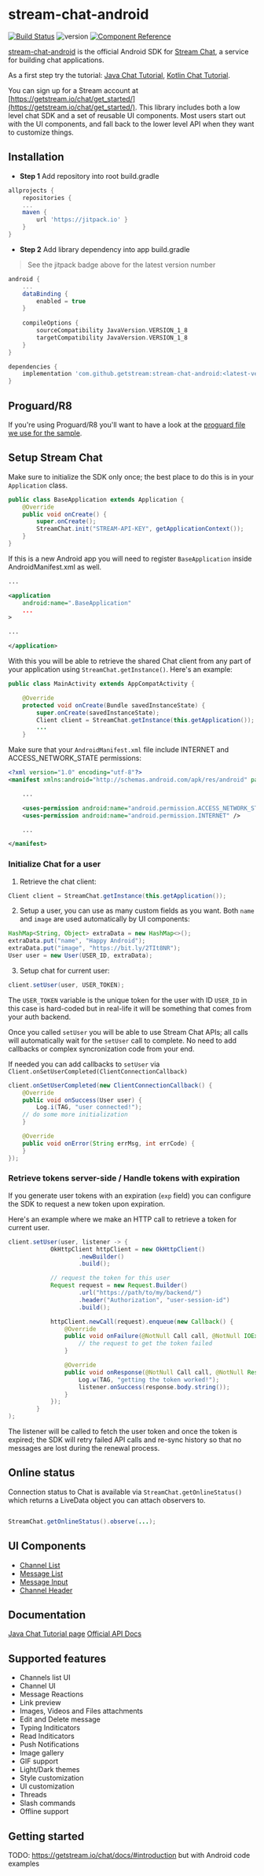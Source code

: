 # stream-chat-android

[![Build Status](https://travis-ci.com/GetStream/stream-chat-android.svg?branch=master)](https://travis-ci.com/GetStream/stream-chat-android) ![version](https://jitpack.io/v/GetStream/stream-chat-android.svg) [![Component Reference](https://img.shields.io/badge/docs-component%20reference-blue.svg)](https://getstream.github.io/stream-chat-android/)

[stream-chat-android](https://github.com/GetStream/stream-chat-android) is the official Android SDK for [Stream Chat](https://getstream.io/chat), a service for building chat applications.

As a first step try the tutorial: [Java Chat Tutorial](https://getstream.io/tutorials/android-chat/#java), [Kotlin Chat Tutorial](https://getstream.io/tutorials/android-chat/#kotlin).

You can sign up for a Stream account at [https://getstream.io/chat/get_started/](https://getstream.io/chat/get_started/).
This library includes both a low level chat SDK and a set of reusable UI components.
Most users start out with the UI components, and fall back to the lower level API when they want to customize things.

## Installation

- **Step 1** Add repository into root build.gradle

~~~gradle
allprojects {
    repositories {
    ...
    maven {
        url 'https://jitpack.io' }
    }
}
~~~

- **Step 2** Add library dependency into app build.gradle

> See the jitpack badge above for the latest version number

~~~gradle
android {
    ...
    dataBinding {
        enabled = true
    }
	
    compileOptions {
        sourceCompatibility JavaVersion.VERSION_1_8
        targetCompatibility JavaVersion.VERSION_1_8
    }
}

dependencies {
    implementation 'com.github.getstream:stream-chat-android:<latest-version>'
}
~~~

## Proguard/R8

If you're using Proguard/R8 you'll want to have a look at the [proguard file we use for the sample](https://github.com/GetStream/stream-chat-android/blob/master/sample/proguard-rules.pro).

## Setup Stream Chat

Make sure to initialize the SDK only once; the best place to do this is in your `Application` class.


```java
public class BaseApplication extends Application {
    @Override
    public void onCreate() {
        super.onCreate();
        StreamChat.init("STREAM-API-KEY", getApplicationContext());
    }
}
```

If this is a new Android app you will need to register `BaseApplication` inside AndroidManifest.xml as well. 
```xml
...

<application
    android:name=".BaseApplication"
    ...
>

...

</application>
```

With this you will be able to retrieve the shared Chat client from any part of your application using `StreamChat.getInstance()`. Here's an example:

```java
public class MainActivity extends AppCompatActivity {

	@Override
	protected void onCreate(Bundle savedInstanceState) {
		super.onCreate(savedInstanceState);
		Client client = StreamChat.getInstance(this.getApplication());
		...
	}
```

Make sure that your `AndroidManifest.xml` file include INTERNET and ACCESS_NETWORK_STATE permissions:

```xml
<?xml version="1.0" encoding="utf-8"?>
<manifest xmlns:android="http://schemas.android.com/apk/res/android" package="...">

    ... 

    <uses-permission android:name="android.permission.ACCESS_NETWORK_STATE" />
    <uses-permission android:name="android.permission.INTERNET" />

    ...

</manifest>    
```

### Initialize Chat for a user

1. Retrieve the chat client:

```java
Client client = StreamChat.getInstance(this.getApplication());
```

2. Setup a user, you can use as many custom fields as you want. Both `name` and `image` are used automatically by UI components:

```java
HashMap<String, Object> extraData = new HashMap<>();
extraData.put("name", "Happy Android");
extraData.put("image", "https://bit.ly/2TIt8NR");
User user = new User(USER_ID, extraData);
```

3. Setup chat for current user:

```java
client.setUser(user, USER_TOKEN);
```

The `USER_TOKEN` variable is the unique token for the user with ID `USER_ID` in this case is hard-coded but in real-life it will be something that comes from your auth backend.

Once you called `setUser` you will be able to use Stream Chat APIs; all calls will automatically wait for the `setUser` call to complete. No need to add callbacks or complex syncronization code from your end.

If needed you can add callbacks to `setUser` via `Client.onSetUserCompleted(ClientConnectionCallback)`

```java
client.onSetUserCompleted(new ClientConnectionCallback() {
    @Override
    public void onSuccess(User user) {
    	Log.i(TAG, "user connected!");
	// do some more initialization
    }

    @Override
    public void onError(String errMsg, int errCode) {
    }
});
```

### Retrieve tokens server-side / Handle tokens with expiration

If you generate user tokens with an expiration (`exp` field) you can configure the SDK to request a new token upon expiration.

Here's an example where we make an HTTP call to retrieve a token for current user. 

```java
client.setUser(user, listener -> {
            OkHttpClient httpClient = new OkHttpClient()
                    .newBuilder()
                    .build();

            // request the token for this user
            Request request = new Request.Builder()
                    .url("https://path/to/my/backend/")
                    .header("Authorization", "user-session-id")
                    .build();

            httpClient.newCall(request).enqueue(new Callback() {
                @Override
                public void onFailure(@NotNull Call call, @NotNull IOException e) {
                    // the request to get the token failed
                }

                @Override
                public void onResponse(@NotNull Call call, @NotNull Response response) throws IOException {
                    Log.w(TAG, "getting the token worked!");
                    listener.onSuccess(response.body.string());
                }
            });
        }
);
```

The listener will be called to fetch the user token and once the token is expired; the SDK will retry failed API calls and re-sync history so that no messages are lost during the renewal process.

## Online status

Connection status to Chat is available via `StreamChat.getOnlineStatus()` which returns a LiveData object you can attach observers to.

```java

StreamChat.getOnlineStatus().observe(...);
```

## UI Components

* [Channel List](./docs/ChannelList.md)
* [Message List](./docs/MessageList.md)
* [Message Input](./docs/MessageInput.md)
* [Channel Header](./docs/ChannelHeader.md)

## Documentation

[Java Chat Tutorial page](https://getstream.io/tutorials/android-chat/)
[Official API Docs](https://getstream.io/chat/docs)

## Supported features

- Channels list UI
- Channel UI
- Message Reactions
- Link preview
- Images, Videos and Files attachments
- Edit and Delete message
- Typing Inditicators
- Read Inditicators
- Push Notifications
- Image gallery
- GIF support
- Light/Dark themes
- Style customization
- UI customization
- Threads
- Slash commands
- Offline support

## Getting started

TODO: https://getstream.io/chat/docs/#introduction but with Android code examples
